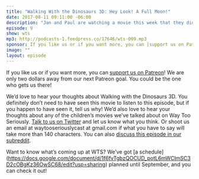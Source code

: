 ```yaml
---
title: "Walking With the Dinosaurs 3D: Hey Look! A Full Moon!"
date: 2017-08-11 09:11:00 -06:00
description: "Jan and Paul are watching a movie this week that they didn’t choose. You don’t have to have seen this movie to listen to the episode: we’re talking about Walking With the Dinosaurs 3D. We talk about mating habits of anthropomorphized animals, whether a movie about dinosaurs should be considered a nature documentary, and whether dinosaurs wear lipstick."
episode: 9
show: wts
mp3: http://podcasts-1.feedpress.co/17646/wts-009.mp3
sponsor: If you like us or if you want more, you can [support us on Patreon](https://www.patreon.com/clockworkscast)! Patrons get special bonus episodes of WTS featuring Paul and Jan having a trivia showdown.
image: ""
layout: episode
---
```


If you like us or if you want more, you can [support us on Patreon](https://www.patreon.com/clockworkscast)! We are only two dollars away from our next Patreon goal. You could be the one who gets us there!

We’d love to hear your thoughts about Walking with the Dinosaurs 3D. You definitely don’t need to have seen this movie to listen to this episode, but if you happen to have seen it, tell us why! We’d also love to hear your thoughts about any of the children’s movies we’ve talked about on Way Too Seriously. [Talk to us on Twitter](http://www.twitter.com/wtscast) and let us know what you think. Or shoot us an email at waytooseriouslycast at gmail.com if what you have to say will take more than 140 characters. You can also [discuss this episode in our subreddit](https://www.reddit.com/r/Goodstuff_fm/).

Want to know what’s coming up at WTS? We’ve got [a schedule] (https://docs.google.com/document/d/1f6fvTgbzQOCUD_potL6mWClmSC3D2cOBgKz36OwSC68/edit?usp=sharing) planned until September, and you can check it out!
